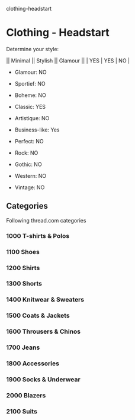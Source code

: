 clothing-headstart
# Clothing - Headstart

Determine your style:

|| Minimal || Stylish || Glamour ||
| YES | YES | NO |


- Glamour: NO

- Sportief: NO

- Boheme: NO

- Classic: YES

- Artistique: NO

- Business-like: Yes

- Perfect: NO

- Rock: NO

- Gothic: NO

- Western: NO

- Vintage: NO

## Categories

Following thread.com categories

### 1000 T-shirts & Polos

### 1100 Shoes

### 1200 Shirts

### 1300 Shorts

### 1400 Knitwear & Sweaters

### 1500 Coats & Jackets

### 1600 Throusers & Chinos

### 1700 Jeans

### 1800 Accessories

### 1900 Socks & Underwear

### 2000 Blazers

### 2100 Suits
